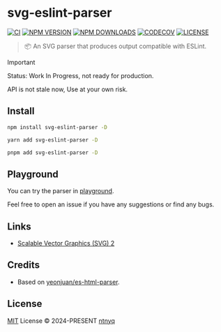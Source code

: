 # svg-eslint-parser

[![CI](https://github.com/ntnyq/svg-eslint-parser/workflows/CI/badge.svg)](https://github.com/ntnyq/svg-eslint-parser/actions)
[![NPM VERSION](https://img.shields.io/npm/v/svg-eslint-parser.svg)](https://www.npmjs.com/package/svg-eslint-parser)
[![NPM DOWNLOADS](https://img.shields.io/npm/dy/svg-eslint-parser.svg)](https://www.npmjs.com/package/svg-eslint-parser)
[![CODECOV](https://codecov.io/github/ntnyq/svg-eslint-parser/branch/main/graph/badge.svg?token=ECHQ09F90X)](https://codecov.io/github/ntnyq/svg-eslint-parser)
[![LICENSE](https://img.shields.io/github/license/ntnyq/svg-eslint-parser.svg)](https://github.com/ntnyq/svg-eslint-parser/blob/main/LICENSE)

> :package: An SVG parser that produces output compatible with ESLint.

> [!IMPORTANT]
> Status: Work In Progress, not ready for production.
>
> API is not stale now, Use at your own risk.

## Install

```bash
npm install svg-eslint-parser -D
```

```bash
yarn add svg-eslint-parser -D
```

```bash
pnpm add svg-eslint-parser -D
```

## Playground

You can try the parser in [playground](https://svg-eslint-parser.ntnyq.com/play).

Feel free to open an issue if you have any suggestions or find any bugs.

## Links

- [Scalable Vector Graphics (SVG) 2](https://www.w3.org/TR/SVG2/)

## Credits

- Based on [yeonjuan/es-html-parser](https://github.com/yeonjuan/es-html-parser).

## License

[MIT](./LICENSE) License © 2024-PRESENT [ntnyq](https://github.com/ntnyq)
